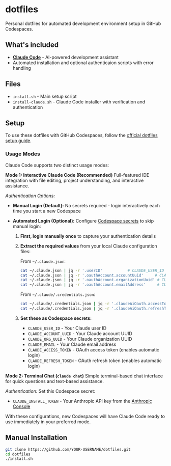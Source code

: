 # dotfiles

Personal dotfiles for automated development environment setup in GitHub Codespaces.

## What's included

- **[Claude Code](https://www.anthropic.com/claude-code)** - AI-powered development assistant
- Automated installation and optional authenticaion scripts with error handling

## Files

- `install.sh` - Main setup script
- `install-claude.sh` - Claude Code installer with verification and authentication

## Setup

To use these dotfiles with GitHub Codespaces, follow the [official dotfiles setup guide](https://docs.github.com/en/codespaces/setting-your-user-preferences/personalizing-github-codespaces-for-your-account#dotfiles).

### Usage Modes

Claude Code supports two distinct usage modes:

**Mode 1: Interactive Claude Code (Recommended)**
Full-featured IDE integration with file editing, project understanding, and interactive assistance.

*Authentication Options:*
- **Manual Login (Default):** No secrets required - login interactively each time you start a new Codespace
- **Automated Login (Optional):** Configure [Codespace secrets](https://docs.github.com/en/codespaces/managing-your-codespaces/managing-your-account-specific-secrets-for-github-codespaces) to skip manual login:

  1. **First, login manually once** to capture your authentication details
  2. **Extract the required values** from your local Claude configuration files:
     
     From `~/.claude.json`:
     ```bash
     cat ~/.claude.json | jq -r '.userID'           # CLAUDE_USER_ID
     cat ~/.claude.json | jq -r '.oauthAccount.accountUuid'     # CLAUDE_ACCOUNT_UUID
     cat ~/.claude.json | jq -r '.oauthAccount.organizationUuid' # CLAUDE_ORG_UUID
     cat ~/.claude.json | jq -r '.oauthAccount.emailAddress'     # CLAUDE_EMAIL
     ```
     
     From `~/.claude/.credentials.json`:
     ```bash
     cat ~/.claude/.credentials.json | jq -r '.claudeAiOauth.accessToken'  # CLAUDE_ACCESS_TOKEN
     cat ~/.claude/.credentials.json | jq -r '.claudeAiOauth.refreshToken' # CLAUDE_REFRESH_TOKEN
     ```

  3. **Set these as Codespace secrets:**
     - `CLAUDE_USER_ID` - Your Claude user ID
     - `CLAUDE_ACCOUNT_UUID` - Your Claude account UUID  
     - `CLAUDE_ORG_UUID` - Your Claude organization UUID
     - `CLAUDE_EMAIL` - Your Claude email address
     - `CLAUDE_ACCESS_TOKEN` - OAuth access token (enables automatic login)
     - `CLAUDE_REFRESH_TOKEN` - OAuth refresh token (enables automatic login)

**Mode 2: Terminal Chat (`claude chat`)**
Simple terminal-based chat interface for quick questions and text-based assistance.

*Authentication:*
Set this Codespace secret:
- `CLAUDE_INSTALL_TOKEN` - Your Anthropic API key from the [Anthropic Console](https://console.anthropic.com/settings/keys)

With these configurations, new Codespaces will have Claude Code ready to use immediately in your preferred mode.

## Manual Installation

```bash
git clone https://github.com/YOUR-USERNAME/dotfiles.git
cd dotfiles
./install.sh
```
